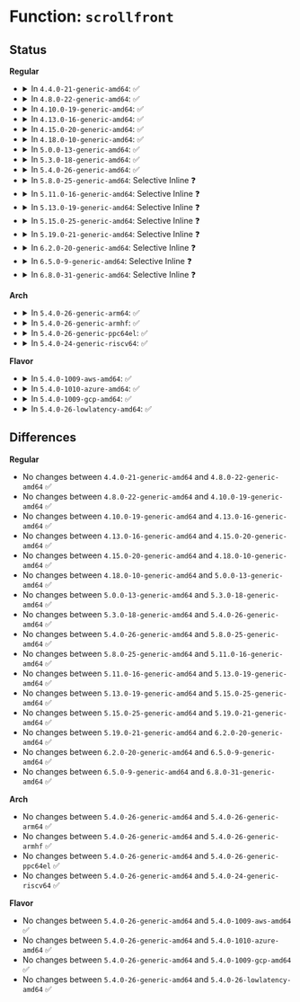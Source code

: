 # Function: <code>scrollfront</code>

## Status
<b>Regular</b>
<ul>
<li>
<details>
<summary>In <code>4.4.0-21-generic-amd64</code>: ✅</summary>

```c
void scrollfront(struct vc_data * vc, int lines)
```

```json
{
  "name": "scrollfront",
  "collision_type": "Unique Global",
  "inline_type": "No",
  "funcs": [
    {
      "addr": 18446744071584064768,
      "name": "scrollfront",
      "external": true,
      "loc": "drivers/tty/vt/vt.c:1112",
      "file": "drivers/tty/vt/vt.c",
      "inline": "seen, unknown",
      "caller_inline": [],
      "caller_func": [
        "drivers/tty/vt/keyboard.c:fn_scroll_forw",
        "drivers/tty/vt/vt.c:tioclinux"
      ]
    }
  ],
  "symbols": [
    {
      "addr": 18446744071584064768,
      "name": "scrollfront",
      "section": ".text",
      "bind": "STB_GLOBAL",
      "size": 53
    }
  ]
}
```
</details>
</li>
<li>
<details>
<summary>In <code>4.8.0-22-generic-amd64</code>: ✅</summary>

```c
void scrollfront(struct vc_data * vc, int lines)
```

```json
{
  "name": "scrollfront",
  "collision_type": "Unique Global",
  "inline_type": "No",
  "funcs": [
    {
      "addr": 18446744071584395600,
      "name": "scrollfront",
      "external": true,
      "loc": "drivers/tty/vt/vt.c:1116",
      "file": "drivers/tty/vt/vt.c",
      "inline": "seen, unknown",
      "caller_inline": [],
      "caller_func": [
        "drivers/tty/vt/keyboard.c:fn_scroll_forw",
        "drivers/tty/vt/vt.c:tioclinux"
      ]
    }
  ],
  "symbols": [
    {
      "addr": 18446744071584395600,
      "name": "scrollfront",
      "section": ".text",
      "bind": "STB_GLOBAL",
      "size": 53
    }
  ]
}
```
</details>
</li>
<li>
<details>
<summary>In <code>4.10.0-19-generic-amd64</code>: ✅</summary>

```c
void scrollfront(struct vc_data * vc, int lines)
```

```json
{
  "name": "scrollfront",
  "collision_type": "Unique Global",
  "inline_type": "No",
  "funcs": [
    {
      "addr": 18446744071584577920,
      "name": "scrollfront",
      "external": true,
      "loc": "drivers/tty/vt/vt.c:1110",
      "file": "drivers/tty/vt/vt.c",
      "inline": "seen, unknown",
      "caller_inline": [],
      "caller_func": [
        "drivers/tty/vt/keyboard.c:fn_scroll_forw",
        "drivers/tty/vt/vt.c:tioclinux"
      ]
    }
  ],
  "symbols": [
    {
      "addr": 18446744071584577920,
      "name": "scrollfront",
      "section": ".text",
      "bind": "STB_GLOBAL",
      "size": 53
    }
  ]
}
```
</details>
</li>
<li>
<details>
<summary>In <code>4.13.0-16-generic-amd64</code>: ✅</summary>

```c
void scrollfront(struct vc_data * vc, int lines)
```

```json
{
  "name": "scrollfront",
  "collision_type": "Unique Global",
  "inline_type": "No",
  "funcs": [
    {
      "addr": 18446744071584659584,
      "name": "scrollfront",
      "external": true,
      "loc": "drivers/tty/vt/vt.c:1118",
      "file": "drivers/tty/vt/vt.c",
      "inline": "seen, unknown",
      "caller_inline": [],
      "caller_func": [
        "drivers/tty/vt/keyboard.c:fn_scroll_forw",
        "drivers/tty/vt/vt.c:tioclinux"
      ]
    }
  ],
  "symbols": [
    {
      "addr": 18446744071584659584,
      "name": "scrollfront",
      "section": ".text",
      "bind": "STB_GLOBAL",
      "size": 53
    }
  ]
}
```
</details>
</li>
<li>
<details>
<summary>In <code>4.15.0-20-generic-amd64</code>: ✅</summary>

```c
void scrollfront(struct vc_data * vc, int lines)
```

```json
{
  "name": "scrollfront",
  "collision_type": "Unique Global",
  "inline_type": "No",
  "funcs": [
    {
      "addr": 18446744071585071904,
      "name": "scrollfront",
      "external": true,
      "loc": "drivers/tty/vt/vt.c:1120",
      "file": "drivers/tty/vt/vt.c",
      "inline": "seen, unknown",
      "caller_inline": [],
      "caller_func": [
        "drivers/tty/vt/keyboard.c:fn_scroll_forw",
        "drivers/tty/vt/vt.c:tioclinux"
      ]
    }
  ],
  "symbols": [
    {
      "addr": 18446744071585071904,
      "name": "scrollfront",
      "section": ".text",
      "bind": "STB_GLOBAL",
      "size": 53
    }
  ]
}
```
</details>
</li>
<li>
<details>
<summary>In <code>4.18.0-10-generic-amd64</code>: ✅</summary>

```c
void scrollfront(struct vc_data * vc, int lines)
```

```json
{
  "name": "scrollfront",
  "collision_type": "Unique Global",
  "inline_type": "No",
  "funcs": [
    {
      "addr": 18446744071585306592,
      "name": "scrollfront",
      "external": true,
      "loc": "drivers/tty/vt/vt.c:1120",
      "file": "drivers/tty/vt/vt.c",
      "inline": "seen, unknown",
      "caller_inline": [],
      "caller_func": [
        "drivers/tty/vt/keyboard.c:fn_scroll_forw",
        "drivers/tty/vt/vt.c:tioclinux"
      ]
    }
  ],
  "symbols": [
    {
      "addr": 18446744071585306592,
      "name": "scrollfront",
      "section": ".text",
      "bind": "STB_GLOBAL",
      "size": 53
    }
  ]
}
```
</details>
</li>
<li>
<details>
<summary>In <code>5.0.0-13-generic-amd64</code>: ✅</summary>

```c
void scrollfront(struct vc_data * vc, int lines)
```

```json
{
  "name": "scrollfront",
  "collision_type": "Unique Global",
  "inline_type": "No",
  "funcs": [
    {
      "addr": 18446744071585428640,
      "name": "scrollfront",
      "external": true,
      "loc": "drivers/tty/vt/vt.c:1442",
      "file": "drivers/tty/vt/vt.c",
      "inline": "seen, unknown",
      "caller_inline": [],
      "caller_func": [
        "drivers/tty/vt/keyboard.c:fn_scroll_forw",
        "drivers/tty/vt/vt.c:tioclinux"
      ]
    }
  ],
  "symbols": [
    {
      "addr": 18446744071585428640,
      "name": "scrollfront",
      "section": ".text",
      "bind": "STB_GLOBAL",
      "size": 53
    }
  ]
}
```
</details>
</li>
<li>
<details>
<summary>In <code>5.3.0-18-generic-amd64</code>: ✅</summary>

```c
void scrollfront(struct vc_data * vc, int lines)
```

```json
{
  "name": "scrollfront",
  "collision_type": "Unique Global",
  "inline_type": "No",
  "funcs": [
    {
      "addr": 18446744071585643312,
      "name": "scrollfront",
      "external": true,
      "loc": "drivers/tty/vt/vt.c:1451",
      "file": "drivers/tty/vt/vt.c",
      "inline": "seen, unknown",
      "caller_inline": [],
      "caller_func": [
        "drivers/tty/vt/keyboard.c:fn_scroll_forw",
        "drivers/tty/vt/vt.c:tioclinux"
      ]
    }
  ],
  "symbols": [
    {
      "addr": 18446744071585643312,
      "name": "scrollfront",
      "section": ".text",
      "bind": "STB_GLOBAL",
      "size": 53
    }
  ]
}
```
</details>
</li>
<li>
<details>
<summary>In <code>5.4.0-26-generic-amd64</code>: ✅</summary>

```c
void scrollfront(struct vc_data * vc, int lines)
```

```json
{
  "name": "scrollfront",
  "collision_type": "Unique Global",
  "inline_type": "No",
  "funcs": [
    {
      "addr": 18446744071585784656,
      "name": "scrollfront",
      "external": true,
      "loc": "drivers/tty/vt/vt.c:1475",
      "file": "drivers/tty/vt/vt.c",
      "inline": "seen, unknown",
      "caller_inline": [],
      "caller_func": [
        "drivers/tty/vt/keyboard.c:fn_scroll_forw",
        "drivers/tty/vt/vt.c:tioclinux"
      ]
    }
  ],
  "symbols": [
    {
      "addr": 18446744071585784656,
      "name": "scrollfront",
      "section": ".text",
      "bind": "STB_GLOBAL",
      "size": 53
    }
  ]
}
```
</details>
</li>
<li>
<details>
<summary>In <code>5.8.0-25-generic-amd64</code>: Selective Inline ❓</summary>

```c
void scrollfront(struct vc_data * vc, int lines)
```

```json
{
  "name": "scrollfront",
  "collision_type": "Unique Global",
  "inline_type": "Selective",
  "funcs": [
    {
      "addr": 18446744071586518187,
      "name": "scrollfront",
      "external": true,
      "loc": "drivers/tty/vt/vt.c:1488",
      "file": "drivers/tty/vt/vt.c",
      "inline": "not declared, inlined",
      "caller_inline": [
        "drivers/tty/vt/vt.c:tioclinux"
      ],
      "caller_func": [
        "drivers/tty/vt/keyboard.c:fn_scroll_forw"
      ]
    }
  ],
  "symbols": [
    {
      "addr": 18446744071586517456,
      "name": "scrollfront",
      "section": ".text",
      "bind": "STB_GLOBAL",
      "size": 53
    }
  ]
}
```
</details>
</li>
<li>
<details>
<summary>In <code>5.11.0-16-generic-amd64</code>: Selective Inline ❓</summary>

```c
void scrollfront(struct vc_data * vc, int lines)
```

```json
{
  "name": "scrollfront",
  "collision_type": "Unique Global",
  "inline_type": "Selective",
  "funcs": [
    {
      "addr": 18446744071586631420,
      "name": "scrollfront",
      "external": true,
      "loc": "drivers/tty/vt/vt.c:1488",
      "file": "drivers/tty/vt/vt.c",
      "inline": "not declared, inlined",
      "caller_inline": [
        "drivers/tty/vt/vt.c:tioclinux"
      ],
      "caller_func": [
        "drivers/tty/vt/keyboard.c:fn_scroll_forw"
      ]
    }
  ],
  "symbols": [
    {
      "addr": 18446744071586630656,
      "name": "scrollfront",
      "section": ".text",
      "bind": "STB_GLOBAL",
      "size": 53
    }
  ]
}
```
</details>
</li>
<li>
<details>
<summary>In <code>5.13.0-19-generic-amd64</code>: Selective Inline ❓</summary>

```c
void scrollfront(struct vc_data * vc, int lines)
```

```json
{
  "name": "scrollfront",
  "collision_type": "Unique Global",
  "inline_type": "Selective",
  "funcs": [
    {
      "addr": 18446744071586515599,
      "name": "scrollfront",
      "external": true,
      "loc": "drivers/tty/vt/vt.c:1488",
      "file": "drivers/tty/vt/vt.c",
      "inline": "not declared, inlined",
      "caller_inline": [
        "drivers/tty/vt/vt.c:tioclinux"
      ],
      "caller_func": [
        "drivers/tty/vt/keyboard.c:fn_scroll_forw"
      ]
    }
  ],
  "symbols": [
    {
      "addr": 18446744071586514832,
      "name": "scrollfront",
      "section": ".text",
      "bind": "STB_GLOBAL",
      "size": 53
    }
  ]
}
```
</details>
</li>
<li>
<details>
<summary>In <code>5.15.0-25-generic-amd64</code>: Selective Inline ❓</summary>

```c
void scrollfront(struct vc_data * vc, int lines)
```

```json
{
  "name": "scrollfront",
  "collision_type": "Unique Global",
  "inline_type": "Selective",
  "funcs": [
    {
      "addr": 18446744071587050587,
      "name": "scrollfront",
      "external": true,
      "loc": "drivers/tty/vt/vt.c:1494",
      "file": "drivers/tty/vt/vt.c",
      "inline": "not declared, inlined",
      "caller_inline": [
        "drivers/tty/vt/vt.c:tioclinux"
      ],
      "caller_func": [
        "drivers/tty/vt/keyboard.c:fn_scroll_forw"
      ]
    }
  ],
  "symbols": [
    {
      "addr": 18446744071587049680,
      "name": "scrollfront",
      "section": ".text",
      "bind": "STB_GLOBAL",
      "size": 53
    }
  ]
}
```
</details>
</li>
<li>
<details>
<summary>In <code>5.19.0-21-generic-amd64</code>: Selective Inline ❓</summary>

```c
void scrollfront(struct vc_data * vc, int lines)
```

```json
{
  "name": "scrollfront",
  "collision_type": "Unique Global",
  "inline_type": "Selective",
  "funcs": [
    {
      "addr": 18446744071588353149,
      "name": "scrollfront",
      "external": true,
      "loc": "drivers/tty/vt/vt.c:1494",
      "file": "drivers/tty/vt/vt.c",
      "inline": "not declared, inlined",
      "caller_inline": [
        "drivers/tty/vt/vt.c:tioclinux"
      ],
      "caller_func": [
        "drivers/tty/vt/keyboard.c:fn_scroll_forw"
      ]
    }
  ],
  "symbols": [
    {
      "addr": 18446744071588352160,
      "name": "scrollfront",
      "section": ".text",
      "bind": "STB_GLOBAL",
      "size": 65
    }
  ]
}
```
</details>
</li>
<li>
<details>
<summary>In <code>6.2.0-20-generic-amd64</code>: Selective Inline ❓</summary>

```c
void scrollfront(struct vc_data * vc, int lines)
```

```json
{
  "name": "scrollfront",
  "collision_type": "Unique Global",
  "inline_type": "Selective",
  "funcs": [
    {
      "addr": 18446744071589774269,
      "name": "scrollfront",
      "external": true,
      "loc": "drivers/tty/vt/vt.c:1494",
      "file": "drivers/tty/vt/vt.c",
      "inline": "not declared, inlined",
      "caller_inline": [
        "drivers/tty/vt/vt.c:tioclinux"
      ],
      "caller_func": [
        "drivers/tty/vt/keyboard.c:fn_scroll_forw"
      ]
    }
  ],
  "symbols": [
    {
      "addr": 18446744071589773200,
      "name": "scrollfront",
      "section": ".text",
      "bind": "STB_GLOBAL",
      "size": 65
    }
  ]
}
```
</details>
</li>
<li>
<details>
<summary>In <code>6.5.0-9-generic-amd64</code>: Selective Inline ❓</summary>

```c
void scrollfront(struct vc_data * vc, int lines)
```

```json
{
  "name": "scrollfront",
  "collision_type": "Unique Global",
  "inline_type": "Selective",
  "funcs": [
    {
      "addr": 18446744071590079297,
      "name": "scrollfront",
      "external": true,
      "loc": "drivers/tty/vt/vt.c:1449",
      "file": "drivers/tty/vt/vt.c",
      "inline": "not declared, inlined",
      "caller_inline": [
        "drivers/tty/vt/vt.c:tioclinux"
      ],
      "caller_func": [
        "drivers/tty/vt/keyboard.c:fn_scroll_forw"
      ]
    }
  ],
  "symbols": [
    {
      "addr": 18446744071590078128,
      "name": "scrollfront",
      "section": ".text",
      "bind": "STB_GLOBAL",
      "size": 65
    }
  ]
}
```
</details>
</li>
<li>
<details>
<summary>In <code>6.8.0-31-generic-amd64</code>: Selective Inline ❓</summary>

```c
void scrollfront(struct vc_data * vc, int lines)
```

```json
{
  "name": "scrollfront",
  "collision_type": "Unique Global",
  "inline_type": "Selective",
  "funcs": [
    {
      "addr": 18446744071590418493,
      "name": "scrollfront",
      "external": true,
      "loc": "drivers/tty/vt/vt.c:1448",
      "file": "drivers/tty/vt/vt.c",
      "inline": "not declared, inlined",
      "caller_inline": [
        "drivers/tty/vt/vt.c:tioclinux"
      ],
      "caller_func": [
        "drivers/tty/vt/keyboard.c:fn_scroll_forw"
      ]
    }
  ],
  "symbols": [
    {
      "addr": 18446744071590417296,
      "name": "scrollfront",
      "section": ".text",
      "bind": "STB_GLOBAL",
      "size": 65
    }
  ]
}
```
</details>
</li>
</ul>
<b>Arch</b>
<ul>
<li>
<details>
<summary>In <code>5.4.0-26-generic-arm64</code>: ✅</summary>

```c
void scrollfront(struct vc_data * vc, int lines)
```

```json
{
  "name": "scrollfront",
  "collision_type": "Unique Global",
  "inline_type": "No",
  "funcs": [
    {
      "addr": 18446603336498502368,
      "name": "scrollfront",
      "external": true,
      "loc": "drivers/tty/vt/vt.c:1475",
      "file": "drivers/tty/vt/vt.c",
      "inline": "seen, unknown",
      "caller_inline": [],
      "caller_func": [
        "drivers/tty/vt/keyboard.c:fn_scroll_forw",
        "drivers/tty/vt/vt.c:tioclinux"
      ]
    }
  ],
  "symbols": [
    {
      "addr": 18446603336498502368,
      "name": "scrollfront",
      "section": ".text",
      "bind": "STB_GLOBAL",
      "size": 100
    }
  ]
}
```
</details>
</li>
<li>
<details>
<summary>In <code>5.4.0-26-generic-armhf</code>: ✅</summary>

```c
void scrollfront(struct vc_data * vc, int lines)
```

```json
{
  "name": "scrollfront",
  "collision_type": "Unique Global",
  "inline_type": "No",
  "funcs": [
    {
      "addr": 3231156452,
      "name": "scrollfront",
      "external": true,
      "loc": "drivers/tty/vt/vt.c:1475",
      "file": "drivers/tty/vt/vt.c",
      "inline": "seen, unknown",
      "caller_inline": [],
      "caller_func": [
        "drivers/tty/vt/keyboard.c:fn_scroll_forw",
        "drivers/tty/vt/vt.c:tioclinux"
      ]
    }
  ],
  "symbols": [
    {
      "addr": 3231156452,
      "name": "scrollfront",
      "section": ".text",
      "bind": "STB_GLOBAL",
      "size": 84
    }
  ]
}
```
</details>
</li>
<li>
<details>
<summary>In <code>5.4.0-26-generic-ppc64el</code>: ✅</summary>

```c
void scrollfront(struct vc_data * vc, int lines)
```

```json
{
  "name": "scrollfront",
  "collision_type": "Unique Global",
  "inline_type": "No",
  "funcs": [
    {
      "addr": 13835058055291696704,
      "name": "scrollfront",
      "external": true,
      "loc": "drivers/tty/vt/vt.c:1475",
      "file": "drivers/tty/vt/vt.c",
      "inline": "seen, unknown",
      "caller_inline": [],
      "caller_func": [
        "drivers/tty/vt/keyboard.c:fn_scroll_forw",
        "drivers/tty/vt/vt.c:tioclinux"
      ]
    }
  ],
  "symbols": [
    {
      "addr": 13835058055291696704,
      "name": "scrollfront",
      "section": ".text",
      "bind": "STB_GLOBAL",
      "size": 108
    }
  ]
}
```
</details>
</li>
<li>
<details>
<summary>In <code>5.4.0-24-generic-riscv64</code>: ✅</summary>

```c
void scrollfront(struct vc_data * vc, int lines)
```

```json
{
  "name": "scrollfront",
  "collision_type": "Unique Global",
  "inline_type": "No",
  "funcs": [
    {
      "addr": 18446743936276132300,
      "name": "scrollfront",
      "external": true,
      "loc": "drivers/tty/vt/vt.c:1475",
      "file": "drivers/tty/vt/vt.c",
      "inline": "seen, unknown",
      "caller_inline": [],
      "caller_func": [
        "drivers/tty/vt/keyboard.c:fn_scroll_forw",
        "drivers/tty/vt/vt.c:tioclinux"
      ]
    }
  ],
  "symbols": [
    {
      "addr": 18446743936276132300,
      "name": "scrollfront",
      "section": ".text",
      "bind": "STB_GLOBAL",
      "size": 88
    }
  ]
}
```
</details>
</li>
</ul>
<b>Flavor</b>
<ul>
<li>
<details>
<summary>In <code>5.4.0-1009-aws-amd64</code>: ✅</summary>

```c
void scrollfront(struct vc_data * vc, int lines)
```

```json
{
  "name": "scrollfront",
  "collision_type": "Unique Global",
  "inline_type": "No",
  "funcs": [
    {
      "addr": 18446744071585545648,
      "name": "scrollfront",
      "external": true,
      "loc": "drivers/tty/vt/vt.c:1475",
      "file": "drivers/tty/vt/vt.c",
      "inline": "seen, unknown",
      "caller_inline": [],
      "caller_func": [
        "drivers/tty/vt/keyboard.c:fn_scroll_forw",
        "drivers/tty/vt/vt.c:tioclinux"
      ]
    }
  ],
  "symbols": [
    {
      "addr": 18446744071585545648,
      "name": "scrollfront",
      "section": ".text",
      "bind": "STB_GLOBAL",
      "size": 53
    }
  ]
}
```
</details>
</li>
<li>
<details>
<summary>In <code>5.4.0-1010-azure-amd64</code>: ✅</summary>

```c
void scrollfront(struct vc_data * vc, int lines)
```

```json
{
  "name": "scrollfront",
  "collision_type": "Unique Global",
  "inline_type": "No",
  "funcs": [
    {
      "addr": 18446744071585415472,
      "name": "scrollfront",
      "external": true,
      "loc": "drivers/tty/vt/vt.c:1475",
      "file": "drivers/tty/vt/vt.c",
      "inline": "seen, unknown",
      "caller_inline": [],
      "caller_func": [
        "drivers/tty/vt/keyboard.c:fn_scroll_forw",
        "drivers/tty/vt/vt.c:tioclinux"
      ]
    }
  ],
  "symbols": [
    {
      "addr": 18446744071585415472,
      "name": "scrollfront",
      "section": ".text",
      "bind": "STB_GLOBAL",
      "size": 53
    }
  ]
}
```
</details>
</li>
<li>
<details>
<summary>In <code>5.4.0-1009-gcp-amd64</code>: ✅</summary>

```c
void scrollfront(struct vc_data * vc, int lines)
```

```json
{
  "name": "scrollfront",
  "collision_type": "Unique Global",
  "inline_type": "No",
  "funcs": [
    {
      "addr": 18446744071585735056,
      "name": "scrollfront",
      "external": true,
      "loc": "drivers/tty/vt/vt.c:1475",
      "file": "drivers/tty/vt/vt.c",
      "inline": "seen, unknown",
      "caller_inline": [],
      "caller_func": [
        "drivers/tty/vt/keyboard.c:fn_scroll_forw",
        "drivers/tty/vt/vt.c:tioclinux"
      ]
    }
  ],
  "symbols": [
    {
      "addr": 18446744071585735056,
      "name": "scrollfront",
      "section": ".text",
      "bind": "STB_GLOBAL",
      "size": 53
    }
  ]
}
```
</details>
</li>
<li>
<details>
<summary>In <code>5.4.0-26-lowlatency-amd64</code>: ✅</summary>

```c
void scrollfront(struct vc_data * vc, int lines)
```

```json
{
  "name": "scrollfront",
  "collision_type": "Unique Global",
  "inline_type": "No",
  "funcs": [
    {
      "addr": 18446744071585843072,
      "name": "scrollfront",
      "external": true,
      "loc": "drivers/tty/vt/vt.c:1475",
      "file": "drivers/tty/vt/vt.c",
      "inline": "seen, unknown",
      "caller_inline": [],
      "caller_func": [
        "drivers/tty/vt/keyboard.c:fn_scroll_forw",
        "drivers/tty/vt/vt.c:tioclinux"
      ]
    }
  ],
  "symbols": [
    {
      "addr": 18446744071585843072,
      "name": "scrollfront",
      "section": ".text",
      "bind": "STB_GLOBAL",
      "size": 53
    }
  ]
}
```
</details>
</li>
</ul>

## Differences
<b>Regular</b>
<ul>
<li>
No changes between <code>4.4.0-21-generic-amd64</code> and <code>4.8.0-22-generic-amd64</code> ✅
</li>
<li>
No changes between <code>4.8.0-22-generic-amd64</code> and <code>4.10.0-19-generic-amd64</code> ✅
</li>
<li>
No changes between <code>4.10.0-19-generic-amd64</code> and <code>4.13.0-16-generic-amd64</code> ✅
</li>
<li>
No changes between <code>4.13.0-16-generic-amd64</code> and <code>4.15.0-20-generic-amd64</code> ✅
</li>
<li>
No changes between <code>4.15.0-20-generic-amd64</code> and <code>4.18.0-10-generic-amd64</code> ✅
</li>
<li>
No changes between <code>4.18.0-10-generic-amd64</code> and <code>5.0.0-13-generic-amd64</code> ✅
</li>
<li>
No changes between <code>5.0.0-13-generic-amd64</code> and <code>5.3.0-18-generic-amd64</code> ✅
</li>
<li>
No changes between <code>5.3.0-18-generic-amd64</code> and <code>5.4.0-26-generic-amd64</code> ✅
</li>
<li>
No changes between <code>5.4.0-26-generic-amd64</code> and <code>5.8.0-25-generic-amd64</code> ✅
</li>
<li>
No changes between <code>5.8.0-25-generic-amd64</code> and <code>5.11.0-16-generic-amd64</code> ✅
</li>
<li>
No changes between <code>5.11.0-16-generic-amd64</code> and <code>5.13.0-19-generic-amd64</code> ✅
</li>
<li>
No changes between <code>5.13.0-19-generic-amd64</code> and <code>5.15.0-25-generic-amd64</code> ✅
</li>
<li>
No changes between <code>5.15.0-25-generic-amd64</code> and <code>5.19.0-21-generic-amd64</code> ✅
</li>
<li>
No changes between <code>5.19.0-21-generic-amd64</code> and <code>6.2.0-20-generic-amd64</code> ✅
</li>
<li>
No changes between <code>6.2.0-20-generic-amd64</code> and <code>6.5.0-9-generic-amd64</code> ✅
</li>
<li>
No changes between <code>6.5.0-9-generic-amd64</code> and <code>6.8.0-31-generic-amd64</code> ✅
</li>
</ul>
<b>Arch</b>
<ul>
<li>
No changes between <code>5.4.0-26-generic-amd64</code> and <code>5.4.0-26-generic-arm64</code> ✅
</li>
<li>
No changes between <code>5.4.0-26-generic-amd64</code> and <code>5.4.0-26-generic-armhf</code> ✅
</li>
<li>
No changes between <code>5.4.0-26-generic-amd64</code> and <code>5.4.0-26-generic-ppc64el</code> ✅
</li>
<li>
No changes between <code>5.4.0-26-generic-amd64</code> and <code>5.4.0-24-generic-riscv64</code> ✅
</li>
</ul>
<b>Flavor</b>
<ul>
<li>
No changes between <code>5.4.0-26-generic-amd64</code> and <code>5.4.0-1009-aws-amd64</code> ✅
</li>
<li>
No changes between <code>5.4.0-26-generic-amd64</code> and <code>5.4.0-1010-azure-amd64</code> ✅
</li>
<li>
No changes between <code>5.4.0-26-generic-amd64</code> and <code>5.4.0-1009-gcp-amd64</code> ✅
</li>
<li>
No changes between <code>5.4.0-26-generic-amd64</code> and <code>5.4.0-26-lowlatency-amd64</code> ✅
</li>
</ul>
